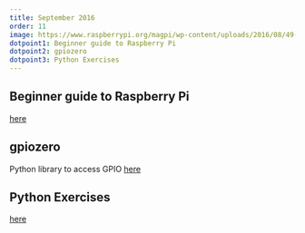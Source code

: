 ```yaml
---
title: September 2016
order: 11
image: https://www.raspberrypi.org/magpi/wp-content/uploads/2016/08/49-Cover_new.jpg
dotpoint1: Beginner guide to Raspberry Pi
dotpoint2: gpiozero
dotpoint3: Python Exercises
---
```


## Beginner guide to Raspberry Pi
[here](https://www.raspberrypi.org/magpi-issues/MagPi49.pdf)

## gpiozero
Python library to access GPIO 
[here](https://gpiozero.readthedocs.io/en/v1.3.1/)

## Python Exercises
[here](https://github.com/raspberrypisig/pythonfundamentals)
